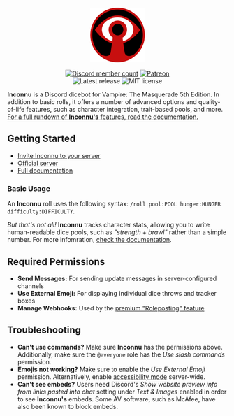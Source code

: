 <p align="center">
  <img src="images/inconnu_logo.png" alt="Inconnu Dicebot Logo" width=125 height=125 />
</p>

<p align="center">
  <a href="https://discord.gg/QHnCdSPeEE" title="Join the Inconnu server"><img src="https://img.shields.io/discord/935219170176532580?color=5765F2&label=discord&logo=discord&logoColor=white" alt="Discord member count" /></a>
  <a href="https://www.patreon.com/tiltowait" title="Support me on Patreon!"><img src="https://img.shields.io/endpoint.svg?url=https%3A%2F%2Fshieldsio-patreon.vercel.app%2Fapi%3Fusername%3Dtiltowait%26type%3Dpatrons&style=flat" alt="Patreon" /></a>
  <br>
  <img src="https://img.shields.io/github/v/release/tiltowait/inconnu" alt="Latest release" />
  <img src="https://img.shields.io/github/license/tiltowait/inconnu" alt="MIT license" />
</p>

**Inconnu** is a Discord dicebot for Vampire: The Masquerade 5th Edition. In addition to basic rolls, it offers a number of advanced options and quality-of-life features, such as character integration, trait-based pools, and more. [For a full rundown of **Inconnu's** features, read the documentation.](https://docs.inconnu.app)

## Getting Started

* [Invite Inconnu to your server](https://discord.com/api/oauth2/authorize?client_id=882409882119196704&permissions=537135104&scope=bot%20applications.commands)
* [Official server](https://discord.gg/QHnCdSPeEE)
* [Full documentation](https://docs.inconnu.app)

### Basic Usage

An **Inconnu** roll uses the following syntax: `/roll pool:POOL hunger:HUNGER difficulty:DIFFICULTY`.

*But that's not all!* **Inconnu** tracks character stats, allowing you to write human-readable dice pools, such as *"strength + brawl"* rather than a simple number. For more infomration, [check the documentation](https://docs.inconnu.app).

## Required Permissions

* **Send Messages:** For sending update messages in server-configured channels
* **Use External Emoji:** For displaying individual dice throws and tracker boxes
* **Manage Webhooks:** Used by the [premium "Roleposting" feature](https://docs.inconnu.app/premium/roleposting)

## Troubleshooting

* **Can't use commands?** Make sure **Inconnu** has the permissions above. Additionally, make sure the `@everyone` role has the *Use slash commands* permission.
* **Emojis not working?** Make sure to enable the *Use External Emoji* permission. Alternatively, enable [accessibility mode](https://docs.inconnu.app/command-reference/miscellaneous#accessibility-mode) server-wide.
* **Can't see embeds?** Users need Discord's *Show website preview info from links pasted into chat* setting under *Text & Images* enabled in order to see **Inconnu's** embeds. Some AV software, such as McAfee, have also been known to block embeds.
